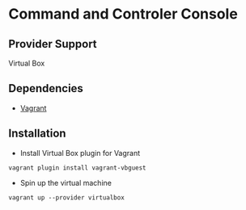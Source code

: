 # Command and Controler Console

## Provider Support

Virtual Box

## Dependencies

* [Vagrant](https://www.vagrantup.com/downloads.html)

## Installation

* Install Virtual Box plugin for Vagrant

```
vagrant plugin install vagrant-vbguest
```

* Spin up the virtual machine

```
vagrant up --provider virtualbox
```

